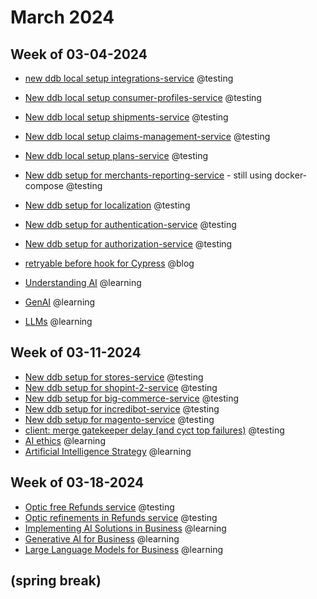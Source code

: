 # March 2024

## Week of 03-04-2024

* [new ddb local setup integrations-service](https://github.com/helloextend/integrations-service/pull/126) @testing

* [New ddb local setup consumer-profiles-service](https://github.com/helloextend/consumer-profiles-service/pull/337) @testing

* [New ddb local setup shipments-service](https://github.com/helloextend/shipments-service/pull/453/files) @testing

* [New ddb local setup claims-management-service](https://github.com/helloextend/claims-management-service/pull/652) @testing

* [New ddb local setup  plans-service](https://github.com/helloextend/plans-service/pull/325) @testing

* [New ddb setup for merchants-reporting-service](https://github.com/helloextend/merchants-reporting-service/pull/289) - still using docker-compose @testing

* [New ddb setup for localization](https://github.com/helloextend/localization-service/pull/271) @testing

* [New ddb setup for authentication-service](https://github.com/helloextend/authentication-service/pull/1209) @testing

* [New ddb setup for authorization-service](https://github.com/helloextend/authorization-service/pull/1060) @testing

* [retryable before hook for Cypress](https://www.youtube.com/watch?v=g1oSBZ7vQTI) @blog

* [Understanding AI](https://app.datacamp.com/learn/courses/understanding-artificial-intelligence) @learning

* [GenAI](https://app.datacamp.com/learn/courses/generative-ai-concepts) @learning

* [LLMs](https://app.datacamp.com/learn/courses/large-language-models-llms-concepts) @learning

## Week of 03-11-2024

* [New ddb setup for stores-service](https://github.com/helloextend/stores-service/pull/436) @testing
* [New ddb setup for shopint-2-service](https://github.com/helloextend/shopint-2-service/pull/609) @testing
* [New ddb setup for big-commerce-service](https://github.com/helloextend/big-commerce-service/pull/505) @testing
* [New ddb setup for incredibot-service](https://github.com/helloextend/incredibot-service/pull/884) @testing
* [New ddb setup for magento-service](https://github.com/helloextend/magento-service/pull/438) @testing
* [client: merge gatekeeper delay (and cyct top failures)](https://github.com/helloextend/client/pull/7517) @testing
* [AI ethics](https://app.datacamp.com/learn/courses/ai-ethics) @learning
* [Artificial Intelligence Strategy](https://app.datacamp.com/learn/courses/artificial-intelligence-ai-strategy) @learning

## Week of 03-18-2024

* [Optic free Refunds service](https://github.com/helloextend/refunds-service/pull/536) @testing
* [Optic refinements in Refunds service](https://github.com/helloextend/refunds-service/pull/538) @testing
* [Implementing AI Solutions in Business](https://app.datacamp.com/learn/courses/implementing-ai-solutions-in-business) @learning
* [Generative AI for Business](https://app.datacamp.com/learn/courses/generative-ai-for-business) @learning
* [Large Language Models for Business](https://app.datacamp.com/learn/courses/large-language-models-for-business) @learning

## (spring break)





